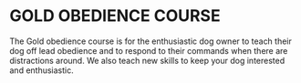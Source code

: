 # GOLD OBEDIENCE COURSE

The Gold obedience course is for the enthusiastic dog owner to teach their dog off lead obedience and to respond to their commands when there are distractions around. We also teach new skills to keep your dog interested and enthusiastic.
